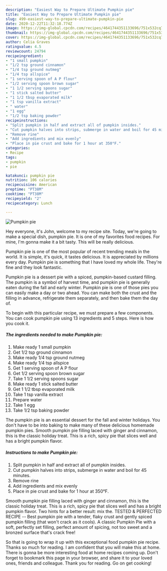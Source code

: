 ```yaml
---
description: "Easiest Way to Prepare Ultimate Pumpkin pie"
title: "Easiest Way to Prepare Ultimate Pumpkin pie"
slug: 499-easiest-way-to-prepare-ultimate-pumpkin-pie
date: 2020-12-22T11:32:18.774Z
image: https://img-global.cpcdn.com/recipes/4641744351133696/751x532cq70/pumpkin-pie-recipe-main-photo.jpg
thumbnail: https://img-global.cpcdn.com/recipes/4641744351133696/751x532cq70/pumpkin-pie-recipe-main-photo.jpg
cover: https://img-global.cpcdn.com/recipes/4641744351133696/751x532cq70/pumpkin-pie-recipe-main-photo.jpg
author: Celia Graves
ratingvalue: 4.5
reviewcount: 24794
recipeingredient:
- "1 small pumpkin"
- "1/2 tsp ground cinnamon"
- "1/4 tsp ground nutmeg"
- "1/4 tsp allspice"
- "1 serving spoon of A P flour"
- "1/2 serving spoon brown sugar"
- "1 1/2 serving spoons sugar"
- "1 stick salted butter"
- "1 1/2 tbsp evaporated milk"
- "1 tsp vanilla extract"
- " water"
- "1 egg"
- "1/2 tsp baking powder"
recipeinstructions:
- "Split pumpkin in half and extract all of pumpkin insides."
- "Cut pumpkin halves into strips, submerge in water and boil for 45 minutes."
- "Remove rine"
- "Add ingredients and mix evenly"
- "Place in pie crust and bake for 1 hour at 350°F."
categories:
- Recipe
tags:
- pumpkin
- pie

katakunci: pumpkin pie 
nutrition: 106 calories
recipecuisine: American
preptime: "PT38M"
cooktime: "PT38M"
recipeyield: "2"
recipecategory: Lunch

---
```



![Pumpkin pie](https://img-global.cpcdn.com/recipes/4641744351133696/751x532cq70/pumpkin-pie-recipe-main-photo.jpg)

Hey everyone, it's John, welcome to my recipe site. Today, we're going to make a special dish, pumpkin pie. It is one of my favorites food recipes. For mine, I'm gonna make it a bit tasty. This will be really delicious.

Pumpkin pie is one of the most popular of recent trending meals in the world. It is simple, it's quick, it tastes delicious. It is appreciated by millions every day. Pumpkin pie is something that I have loved my whole life. They're fine and they look fantastic.

Pumpkin pie is a dessert pie with a spiced, pumpkin-based custard filling. The pumpkin is a symbol of harvest time, and pumpkin pie is generally eaten during the fall and early winter. Pumpkin pie is one of those pies you can easily make a day or two ahead. You can make both the crust and the filling in advance, refrigerate them separately, and then bake them the day of.


To begin with this particular recipe, we must prepare a few components. You can cook pumpkin pie using 13 ingredients and 5 steps. Here is how you cook it.

<!--inarticleads1-->

##### The ingredients needed to make Pumpkin pie:

1. Make ready 1 small pumpkin
1. Get 1/2 tsp ground cinnamon
1. Make ready 1/4 tsp ground nutmeg
1. Make ready 1/4 tsp allspice
1. Get 1 serving spoon of A P flour
1. Get 1/2 serving spoon brown sugar
1. Take 1 1/2 serving spoons sugar
1. Make ready 1 stick salted butter
1. Get 1 1/2 tbsp evaporated milk
1. Take 1 tsp vanilla extract
1. Prepare  water
1. Take 1 egg
1. Take 1/2 tsp baking powder


The pumpkin pie is an essential dessert for the fall and winter holidays. You don&#39;t have to be into baking to make many of these delicious homemade pumpkin pies. Smooth pumpkin pie filling laced with ginger and cinnamon, this is the classic holiday treat. This is a rich, spicy pie that slices well and has a bright pumpkin flavor. 

<!--inarticleads2-->

##### Instructions to make Pumpkin pie:

1. Split pumpkin in half and extract all of pumpkin insides.
1. Cut pumpkin halves into strips, submerge in water and boil for 45 minutes.
1. Remove rine
1. Add ingredients and mix evenly
1. Place in pie crust and bake for 1 hour at 350°F.


Smooth pumpkin pie filling laced with ginger and cinnamon, this is the classic holiday treat. This is a rich, spicy pie that slices well and has a bright pumpkin flavor. Two hints for a better result: mix the. TESTED &amp; PERFECTED RECIPE -- Best pumpkin pie with a tender, flaky crust and gently spiced pumpkin filling (that won&#39;t crack as it cools). A classic Pumpkin Pie with a soft, perfectly set filling, perfect amount of spicing, not too sweet and a bronzed surface that&#39;s crack free! 

So that is going to wrap it up with this exceptional food pumpkin pie recipe. Thanks so much for reading. I am confident that you will make this at home. There is gonna be more interesting food at home recipes coming up. Don't forget to bookmark this page in your browser, and share it to your loved ones, friends and colleague. Thank you for reading. Go on get cooking!
